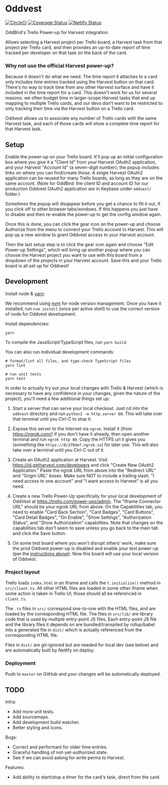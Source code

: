 # Oddvest

[![CircleCI](https://circleci.com/gh/oddbird/oddvest.svg?style=svg)](https://circleci.com/gh/oddbird/oddvest) [![Coverage Status](https://coveralls.io/repos/github/oddbird/oddvest/badge.svg?branch=master)](https://coveralls.io/github/oddbird/oddvest?branch=master) [![Netlify Status](https://api.netlify.com/api/v1/badges/ac38ae99-f54e-436c-a0c9-5b4519a1bba4/deploy-status)](https://app.netlify.com/sites/oddvest/deploys)

OddBird's Trello Power-up for Harvest integration.

Allows selecting a Harvest project per Trello board, a Harvest task from that
project per Trello card, and then provides an up-to-date report of time tracked
per developer on that task on the back of the card.

### Why not use the official Harvest power-up?

Because it doesn't do what we need. The time report it attaches to a card only
includes time entries tracked using the Harvest button on that card. There's no
way to track time from any other Harvest surface and have it included in the
time report for a card. This doesn't work for us for several reasons: we often
budget time in larger-scope Harvest tasks that end up mapping to multiple Trello
cards, and our devs don't want to be restricted to only tracking their time via
the Harvest button on a Trello card.

Oddvest allows us to associate any number of Trello cards with the same Harvest
task, and each of those cards will show a complete time report for that Harvest
task.

## Setup

Enable the power-up on your Trello board. It'll pop up an initial configuration
box where you give it a "Client Id" from your Harvest OAuth2 application, and
your Harvest "Account Id" (a seven-digit number); the popup includes links on
where you can find/create those. A single Harvest OAuth2 application can be
reused for many Trello boards, as long as they are on the same account. (Note
for OddBird: the client ID and account ID for our production Oddvest OAuth2
application are in Keybase under `oddvest/` folder.)

Sometimes the popup will disappear before you get a chance to fill it out, if
you click off to other browser tabs/windows. If this happens you just have to
disable and then re-enable the power-up to get the config window again.

Once this is done, you can click the gear icon on the power-up and choose
Authorize from the menu to connect your Trello account to Harvest. This will pop
up a new window to grant Oddvest access to your Harvest account.

Then the last setup step is to click the gear icon again and choose "Edit
Power-up Settings", which will bring up another popup where you can choose the
Harvest project you want to use with this board from a dropdown of the projects
in your Harvest account. Save this and your Trello board is all set up for
Oddvest!

## Development

Install node & [yarn](https://yarnpkg.com/en/docs/install):

We recommend using [nvm](https://github.com/nvm-sh/nvm) for node version
management. Once you have it installed, run `nvm install` (once per active
shell) to use the correct version of node for Oddvest development.

Install dependencies:

```
yarn
```

To compile the JavaScript/TypeScript files, run `yarn build`.

You can also run individual development commands:

```
# format/lint all files, and type-check TypeScript files
yarn lint

# run unit tests
yarn test
```

In order to actually try out your local changes with Trello & Harvest (which is
necessary to have any confidence in your changes, given the nature of the
project), you'll need a few additional things set up:

1. Start a server that can serve your local checkout. Just cd into the `oddvest`
   directory and run `python3 -m http.server 80`. This will take over that
   terminal until you Ctrl-C to stop it.

2. Expose this server to the Internet via `ngrok`. Install it (from
   https://ngrok.com/) if you don't have it already, then open another terminal
   and run `ngrok http 80`. Copy the HTTPS url it gives you (something like
   `https://8c370def.ngrok.io`) for later use. This will also take over a
   terminal until you Ctrl-C out of it.

3. Create an OAuth2 application at Harvest. Visit
   https://id.getharvest.com/developers and click "Create New OAuth2
   Application." Paste the ngrok URL from above into the "Redirect URL" and
   "Origin URL" boxes. Make sure NOT to include a trailing slash. "I need access
   to one account" and "I want access to Harvest" is all you need.

4. Create a new Trello Power-Up specifically for your local development of
   OddVest at https://trello.com/power-ups/admin. The "Iframe Connector URL"
   should be your ngrok URL from above. On the Capabilities tab, you need to
   enable "Card Back Section", "Card Badges", "Card Buttons", "Card Detail
   Badges", "On Enable", "Show Settings", "Authorization Status", and "Show
   Authorization" capabilities. Note that changes on the capabilities tab don't
   seem to save unless you go back to the main tab and click the Save button.

5. On some test board where you won't disrupt others' work, make sure the prod
   Oddvest power-up is disabled and enable your test power-up (per the
   [instructions above](#setup)). Now this board will use your local version of
   Oddvest.

### Project layout

Trello loads `index.html` in an iframe and calls the `t.initialize()` method in
`src/client.ts`. All other HTML files are loaded in some other iframe when some
action is taken in Trello UI; those should all be referenced in `client.ts`.

The `.ts` files in `src/` correspond one-to-one with the HTML files, and are
loaded by the corresponding HTML file. The files in `src/lib/` are library code
that is used by multiple entry-point JS files. Each entry-point JS file and the
library files it depends on are bundled/transpiled by rollup/babel into a
generated file in `dist/` which is actually referenced from the corresponding
HTML file.

Files in `dist/` are git-ignored but are needed for local dev (see below) and
are automatically built by Netlify on deploy.

### Deployment

Push to `master` on GitHub and your changes will be automatically deployed.

## TODO

Infra:

- Add more unit tests.
- Add sourcemaps.
- Add development build watcher.
- Better styling and icons.

Bugs:

- Correct and performant for older time entries.
- Graceful handling of not-yet-authorized state.
- See if we can avoid asking for write perms to Harvest.

Features:

- Add ability to start/stop a timer for the card's task, direct from the card.
